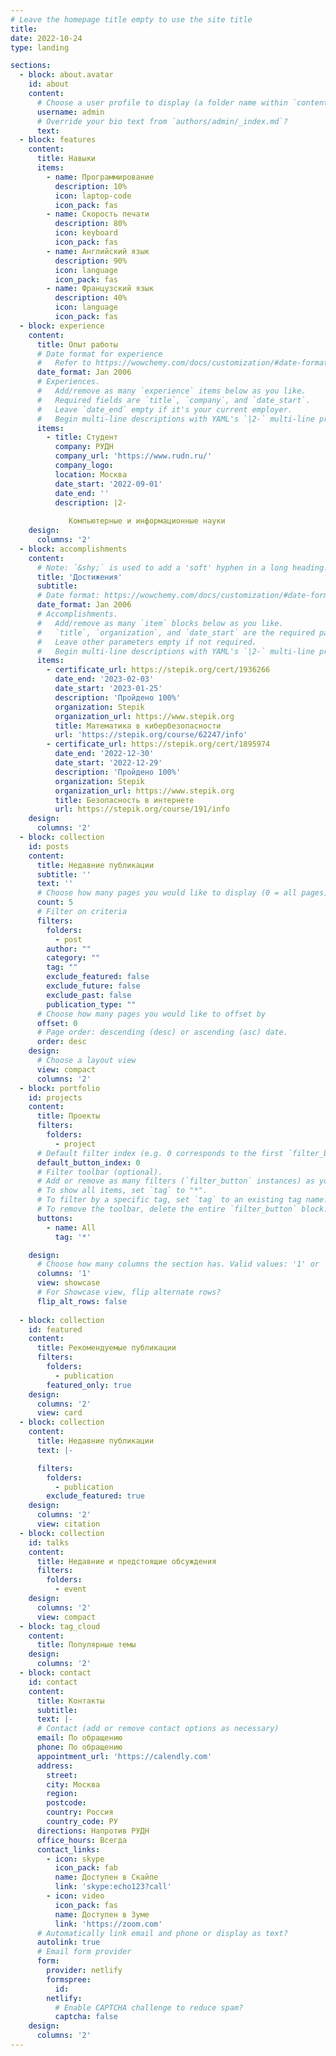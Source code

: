 ```yaml
---
# Leave the homepage title empty to use the site title
title:
date: 2022-10-24
type: landing

sections:
  - block: about.avatar
    id: about
    content:
      # Choose a user profile to display (a folder name within `content/authors/`)
      username: admin
      # Override your bio text from `authors/admin/_index.md`?
      text:
  - block: features
    content:
      title: Навыки
      items:
        - name: Программирование
          description: 10%
          icon: laptop-code
          icon_pack: fas
        - name: Скорость печати
          description: 80%
          icon: keyboard
          icon_pack: fas
        - name: Английский язык
          description: 90%
          icon: language
          icon_pack: fas
        - name: Французский язык
          description: 40%
          icon: language
          icon_pack: fas
  - block: experience
    content:
      title: Опыт работы
      # Date format for experience
      #   Refer to https://wowchemy.com/docs/customization/#date-format
      date_format: Jan 2006
      # Experiences.
      #   Add/remove as many `experience` items below as you like.
      #   Required fields are `title`, `company`, and `date_start`.
      #   Leave `date_end` empty if it's your current employer.
      #   Begin multi-line descriptions with YAML's `|2-` multi-line prefix.
      items:
        - title: Студент
          company: РУДН
          company_url: 'https://www.rudn.ru/'
          company_logo: 
          location: Москва
          date_start: '2022-09-01'
          date_end: ''
          description: |2-
           
             Компьютерные и информационные науки
    design:
      columns: '2'
  - block: accomplishments
    content:
      # Note: `&shy;` is used to add a 'soft' hyphen in a long heading.
      title: 'Достижения'
      subtitle:
      # Date format: https://wowchemy.com/docs/customization/#date-format
      date_format: Jan 2006
      # Accomplishments.
      #   Add/remove as many `item` blocks below as you like.
      #   `title`, `organization`, and `date_start` are the required parameters.
      #   Leave other parameters empty if not required.
      #   Begin multi-line descriptions with YAML's `|2-` multi-line prefix.
      items:
        - certificate_url: https://stepik.org/cert/1936266
          date_end: '2023-02-03'
          date_start: '2023-01-25'
          description: 'Пройдено 100%'
          organization: Stepik
          organization_url: https://www.stepik.org
          title: Математика в кибербезопасности
          url: 'https://stepik.org/course/62247/info'
        - certificate_url: https://stepik.org/cert/1895974
          date_end: '2022-12-30'
          date_start: '2022-12-29'
          description: 'Пройдено 100%'
          organization: Stepik
          organization_url: https://www.stepik.org
          title: Безопасность в интернете
          url: https://stepik.org/course/191/info
    design:
      columns: '2'
  - block: collection
    id: posts
    content:
      title: Недавние публикации
      subtitle: ''
      text: ''
      # Choose how many pages you would like to display (0 = all pages)
      count: 5
      # Filter on criteria
      filters:
        folders:
          - post
        author: ""
        category: ""
        tag: ""
        exclude_featured: false
        exclude_future: false
        exclude_past: false
        publication_type: ""
      # Choose how many pages you would like to offset by
      offset: 0
      # Page order: descending (desc) or ascending (asc) date.
      order: desc
    design:
      # Choose a layout view
      view: compact
      columns: '2'
  - block: portfolio
    id: projects
    content:
      title: Проекты
      filters:
        folders:
          - project
      # Default filter index (e.g. 0 corresponds to the first `filter_button` instance below).
      default_button_index: 0
      # Filter toolbar (optional).
      # Add or remove as many filters (`filter_button` instances) as you like.
      # To show all items, set `tag` to "*".
      # To filter by a specific tag, set `tag` to an existing tag name.
      # To remove the toolbar, delete the entire `filter_button` block.
      buttons:
        - name: All
          tag: '*'

    design:
      # Choose how many columns the section has. Valid values: '1' or '2'.
      columns: '1'
      view: showcase
      # For Showcase view, flip alternate rows?
      flip_alt_rows: false
  
  - block: collection
    id: featured
    content:
      title: Рекомендуемые публикации
      filters:
        folders:
          - publication
        featured_only: true
    design:
      columns: '2'
      view: card
  - block: collection
    content:
      title: Недавние публикации
      text: |-

      filters:
        folders:
          - publication
        exclude_featured: true
    design:
      columns: '2'
      view: citation
  - block: collection
    id: talks
    content:
      title: Недавние и предстоящие обсуждения
      filters:
        folders:
          - event
    design:
      columns: '2'
      view: compact
  - block: tag_cloud
    content:
      title: Популярные темы
    design:
      columns: '2'
  - block: contact
    id: contact
    content:
      title: Контакты
      subtitle:
      text: |-
      # Contact (add or remove contact options as necessary)
      email: По обращению
      phone: По обращению
      appointment_url: 'https://calendly.com'
      address:
        street: 
        city: Москва
        region:
        postcode:
        country: Россия
        country_code: РУ
      directions: Напротив РУДН
      office_hours: Всегда
      contact_links:
        - icon: skype
          icon_pack: fab
          name: Доступен в Скайпе
          link: 'skype:echo123?call'
        - icon: video
          icon_pack: fas
          name: Доступен в Зуме
          link: 'https://zoom.com'
      # Automatically link email and phone or display as text?
      autolink: true
      # Email form provider
      form:
        provider: netlify
        formspree:
          id:
        netlify:
          # Enable CAPTCHA challenge to reduce spam?
          captcha: false
    design:
      columns: '2'
---
```

